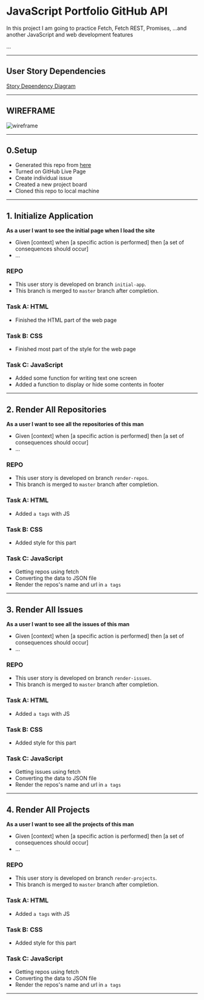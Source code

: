 # JavaScript Portfolio GitHub API

In this project I am going to practice Fetch, Fetch REST, Promises, ...and another JavaScript and web development features

...

---

## User Story Dependencies

[Story Dependency Diagram]()

---

## WIREFRAME

![wireframe]()

---

## 0.Setup

- Generated this repo from [here](https://github.com/HackYourFutureBelgium/starter-basic-import-export)
- Turned on GitHub Live Page
- Create individual issue
- Created a new project board
- Cloned this repo to local machine

---

## 1. Initialize Application

**As a user I want to see the initial page when I load the site**

- Given [context] when [a specific action is performed] then [a set of consequences should occur]
- ...

### REPO

- This user story is developed on branch `initial-app`.
- This branch is merged to `master` branch after completion.

### Task A: HTML

- Finished the HTML part of the web page

### Task B: CSS

- Finished most part of the style for the web page

### Task C: JavaScript

- Added some function for writing text one screen
- Added a function to display or hide some contents in footer

---

## 2. Render All Repositories

**As a user I want to see all the repositories of this man**

- Given [context] when [a specific action is performed] then [a set of consequences should occur]
- ...

### REPO

- This user story is developed on branch `render-repos`.
- This branch is merged to `master` branch after completion.

### Task A: HTML

- Added `a tags` with JS

### Task B: CSS

- Added style for this part

### Task C: JavaScript

- Getting repos using fetch
- Converting the data to JSON file
- Render the repos's name and url in `a tags`

---

## 3. Render All Issues

**As a user I want to see all the issues of this man**

- Given [context] when [a specific action is performed] then [a set of consequences should occur]
- ...

### REPO

- This user story is developed on branch `render-issues`.
- This branch is merged to `master` branch after completion.

### Task A: HTML

- Added `a tags` with JS

### Task B: CSS

- Added style for this part

### Task C: JavaScript

- Getting issues using fetch
- Converting the data to JSON file
- Render the repos's name and url in `a tags`

---

## 4. Render All Projects

**As a user I want to see all the projects of this man**

- Given [context] when [a specific action is performed] then [a set of consequences should occur]
- ...

### REPO

- This user story is developed on branch `render-projects`.
- This branch is merged to `master` branch after completion.

### Task A: HTML

- Added `a tags` with JS

### Task B: CSS

- Added style for this part

### Task C: JavaScript

- Getting repos using fetch
- Converting the data to JSON file
- Render the repos's name and url in `a tags`

---

